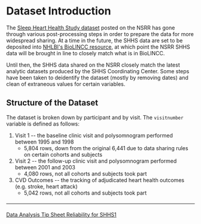 # Dataset Introduction

The [Sleep Heart Health Study dataset](:files_path:/datasets) posted on the NSRR has gone through various post-processing steps in order to prepare the data for more widespread sharing. At a time in the future, the SHHS data are set to be deposited into [NHLBI's BioLINCC resource](https://biolincc.nhlbi.nih.gov/home/), at which point the NSRR SHHS data will be brought in line to closely match what is in BioLINCC.

Until then, the SHHS data shared on the NSRR closely match the latest analytic datasets produced by the SHHS Coordinating Center. Some steps have been taken to deidentify the dataset (mostly by removing dates) and clean of extraneous values for certain variables. 

## Structure of the Dataset

The dataset is broken down by participant and by visit. The `visitnumber` variable is defined as follows:

1. Visit 1 -- the baseline clinic visit and polysomnogram performed between 1995 and 1998
	- 5,804 rows, down from the original 6,441 due to data sharing rules on certain cohorts and subjects
2. Visit 2 -- the follow-up clinic visit and polysomnogram performed between 2001 and 2003
	- 4,080 rows, not all cohorts and subjects took part
3. CVD Outcomes -- the tracking of adjudicated heart health outcomes (e.g. stroke, heart attack)
	- 5,042 rows, not all cohorts and subjects took part


<hr class="soften" style="margin-top: 20px;margin-bottom: 20px;"/>

<div class="center">
<div class="btn-group">
  <a href=":pages_path:/3-data-analysis-tip-sheet.md" class="btn btn-default">
    <span class="glyphicon glyphicon-chevron-left"></span>
    Data Analysis Tip Sheet
  </a>
  
  <a href=":pages_path:/3-reliability-shhs1.md" class="btn btn-success">
    Reliability for SHHS1
    <span class="glyphicon glyphicon-chevron-right"></span>
  </a>
</div>
</div>


